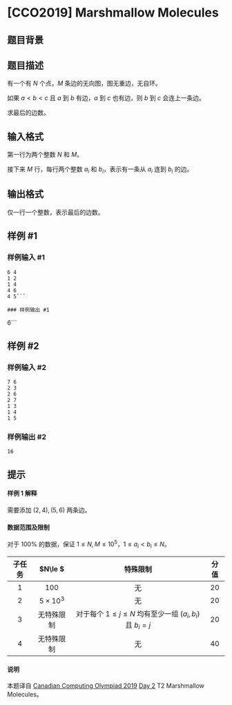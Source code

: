 # [CCO2019] Marshmallow Molecules

## 题目背景



## 题目描述

有一个有 $N$ 个点，$M$ 条边的无向图，图无重边，无自环。

如果 $a<b<c$ 且 $a$ 到 $b$ 有边，$a$ 到 $c$ 也有边，则 $b$ 到 $c$ 会连上一条边。

求最后的边数。

## 输入格式

第一行为两个整数 $N$ 和 $M$。

接下来 $M$ 行，每行两个整数 $a_i$ 和 $b_i$，表示有一条从 $a_i$ 连到 $b_i$ 的边。

## 输出格式

仅一行一个整数，表示最后的边数。

## 样例 #1

### 样例输入 #1
```
6 4
1 2
1 4
4 6
4 5```

### 样例输出 #1

```
6```

## 样例 #2

### 样例输入 #2
```
7 6
2 3
2 6
2 7
1 3
1 4
1 5
```

### 样例输出 #2

```
16
```

## 提示

#### 样例 1 解释
需要添加 $(2,4),(5,6)$ 两条边。

#### 数据范围及限制
对于 $100\%$ 的数据，保证 $1\le N,M\le 10^5$，$1\le a_i<b_i\le N$。

| 子任务 | $N\le $ | 特殊限制 | 分值
| :-: |:-: |:-:| :-:
| 1 | $100$ | 无 | $20$
| 2 | $5\times 10^3$ | 无 | $20$
| 3 | 无特殊限制 | 对于每个 $1\le j\le N$ 均有至少一组 $(a_i,b_i)$ 且 $b_i=j$ | $20$
| 4 | 无特殊限制 | 无 | $40$
#### 说明
本题译自 [Canadian Computing Olympiad 2019](https://cemc.math.uwaterloo.ca/contests/computing/2019/index.html) [Day 2](https://cemc.math.uwaterloo.ca/contests/computing/2019/stage%202/day2.pdf) T2 Marshmallow Molecules。
